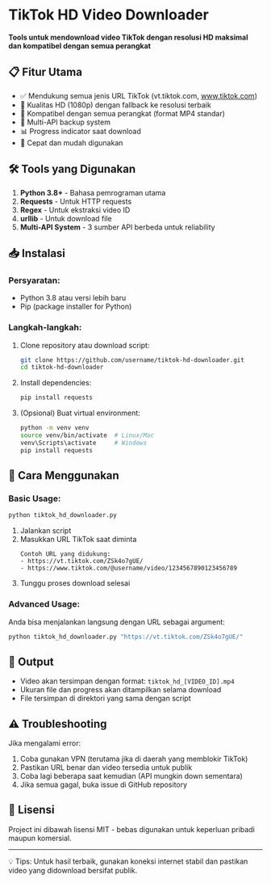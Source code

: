 # TikTok HD Video Downloader

**Tools untuk mendownload video TikTok dengan resolusi HD maksimal dan kompatibel dengan semua perangkat**

## 📋 Fitur Utama
- ✅ Mendukung semua jenis URL TikTok (vt.tiktok.com, www.tiktok.com)
- 🎥 Kualitas HD (1080p) dengan fallback ke resolusi terbaik
- 📱 Kompatibel dengan semua perangkat (format MP4 standar)
- 🔄 Multi-API backup system
- 📊 Progress indicator saat download
- 🚀 Cepat dan mudah digunakan

## 🛠️ Tools yang Digunakan
1. **Python 3.8+** - Bahasa pemrograman utama
2. **Requests** - Untuk HTTP requests
3. **Regex** - Untuk ekstraksi video ID
4. **urllib** - Untuk download file
5. **Multi-API System** - 3 sumber API berbeda untuk reliability

## 📥 Instalasi

### Persyaratan:
- Python 3.8 atau versi lebih baru
- Pip (package installer for Python)

### Langkah-langkah:
1. Clone repository atau download script:
   ```bash
   git clone https://github.com/username/tiktok-hd-downloader.git
   cd tiktok-hd-downloader
   ```

2. Install dependencies:
   ```bash
   pip install requests
   ```

3. (Opsional) Buat virtual environment:
   ```bash
   python -m venv venv
   source venv/bin/activate  # Linux/Mac
   venv\Scripts\activate     # Windows
   pip install requests
   ```

## 🚀 Cara Menggunakan

### Basic Usage:
```bash
python tiktok_hd_downloader.py
```

1. Jalankan script
2. Masukkan URL TikTok saat diminta
   ```
   Contoh URL yang didukung:
   - https://vt.tiktok.com/ZSk4o7gUE/
   - https://www.tiktok.com/@username/video/1234567890123456789
   ```
3. Tunggu proses download selesai

### Advanced Usage:
Anda bisa menjalankan langsung dengan URL sebagai argument:
```bash
python tiktok_hd_downloader.py "https://vt.tiktok.com/ZSk4o7gUE/"
```

## 🎯 Output
- Video akan tersimpan dengan format: `tiktok_hd_[VIDEO_ID].mp4`
- Ukuran file dan progress akan ditampilkan selama download
- File tersimpan di direktori yang sama dengan script

## ⚠️ Troubleshooting
Jika mengalami error:
1. Coba gunakan VPN (terutama jika di daerah yang memblokir TikTok)
2. Pastikan URL benar dan video tersedia untuk publik
3. Coba lagi beberapa saat kemudian (API mungkin down sementara)
4. Jika semua gagal, buka issue di GitHub repository

## 📜 Lisensi
Project ini dibawah lisensi MIT - bebas digunakan untuk keperluan pribadi maupun komersial.

---



💡 Tips: Untuk hasil terbaik, gunakan koneksi internet stabil dan pastikan video yang didownload bersifat publik.
